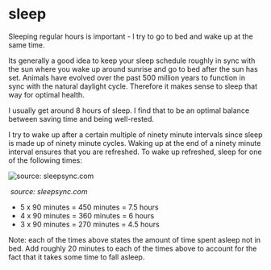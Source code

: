# sleep

Sleeping regular hours is important - I try to go to bed and wake up at the same time.

Its generally a good idea to keep your sleep schedule roughly in sync with the sun where you wake up around sunrise and go to bed after the sun has set. Animals have evolved over the past 500 million years to function in sync with the natural daylight cycle. Therefore it makes sense to sleep that way for optimal health.

I usually get around 8 hours of sleep. I find that to be an optimal balance between saving time and being well-rested.

I try to wake up after a certain multiple of ninety minute intervals since sleep is made up of ninety minute cycles. Waking up at the end of a ninety minute interval ensures that you are refreshed. To wake up refreshed, sleep for one of the following times:

![source: sleepsync.com](http://gdblogs.shu.ac.uk/b2006900/wp-content/uploads/sites/15/2014/10/sleep-cycle1.gif)

​ _source: sleepsync.com_

* 5 x 90 minutes = 450 minutes = 7.5 hours
* 4 x 90 minutes = 360 minutes = 6 hours
* 3 x 90 minutes = 270 minutes = 4.5 hours

Note: each of the times above states the amount of time spent asleep not in bed. Add roughly 20 minutes to each of the times above to account for the fact that it takes some time to fall asleep.

